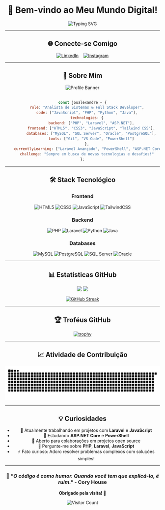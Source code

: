 <div align="center">

# 👋 Bem-vindo ao Meu Mundo Digital!

<img src="https://readme-typing-svg.herokuapp.com?font=JetBrains+Mono&weight=600&size=24&duration=3000&pause=1000&color=3A5F0B&center=true&vCenter=true&width=600&lines=Analista+de+Sistemas;Desenvolvedor+Full+Stack;Apaixonado+por+Tecnologia" alt="Typing SVG" />

---

## 🌐 **Conecte-se Comigo**

<div align="center">
  
[![LinkedIn](https://img.shields.io/badge/LinkedIn-0077B5?style=for-the-badge&logo=linkedin&logoColor=white&labelColor=0077B5)](https://br.linkedin.com/in/joualexandre)
&nbsp;&nbsp;
[![Instagram](https://img.shields.io/badge/Instagram-E4405F?style=for-the-badge&logo=instagram&logoColor=white&labelColor=E4405F)](https://www.instagram.com/jou.alexandre/)

</div>

---

## 🚀 **Sobre Mim**

<div align="center">
  <img src="https://github.com/jo0u/jo0u/assets/69989169/f679fe92-eefa-4936-ba85-8600fd08fce2" alt="Profile Banner" width="400"/>
</div>

<br>

```javascript
const joualexandre = {
    role: "Analista de Sistemas & Full Stack Developer",
    code: ["JavaScript", "PHP", "Python", "Java"],
    technologies: {
        backend: ["PHP", "Laravel", "ASP.NET"],
        frontend: ["HTML5", "CSS3", "JavaScript", "Tailwind CSS"],
        databases: ["MySQL", "SQL Server", "Oracle", "PostgreSQL"],
        tools: ["Git", "VS Code", "PowerShell"]
    },
    currentlyLearning: ["Laravel Avançado", "PowerShell", "ASP.NET Core"],
    challenge: "Sempre em busca de novas tecnologias e desafios!"
};
```

---

## 🛠️ **Stack Tecnológico**

<div align="center">

### **Frontend**
![HTML5](https://img.shields.io/badge/HTML5-E34F26?style=for-the-badge&logo=html5&logoColor=white)
![CSS3](https://img.shields.io/badge/CSS3-1572B6?style=for-the-badge&logo=css3&logoColor=white)
![JavaScript](https://img.shields.io/badge/JavaScript-F7DF1E?style=for-the-badge&logo=javascript&logoColor=black)
![TailwindCSS](https://img.shields.io/badge/Tailwind_CSS-38B2AC?style=for-the-badge&logo=tailwind-css&logoColor=white)

### **Backend**
![PHP](https://img.shields.io/badge/PHP-777BB4?style=for-the-badge&logo=php&logoColor=white)
![Laravel](https://img.shields.io/badge/Laravel-FF2D20?style=for-the-badge&logo=laravel&logoColor=white)
![Python](https://img.shields.io/badge/Python-3776AB?style=for-the-badge&logo=python&logoColor=white)
![Java](https://img.shields.io/badge/Java-ED8B00?style=for-the-badge&logo=java&logoColor=white)

### **Databases**
![MySQL](https://img.shields.io/badge/MySQL-4479A1?style=for-the-badge&logo=mysql&logoColor=white)
![PostgreSQL](https://img.shields.io/badge/PostgreSQL-316192?style=for-the-badge&logo=postgresql&logoColor=white)
![SQL Server](https://img.shields.io/badge/Microsoft_SQL_Server-CC2927?style=for-the-badge&logo=microsoft-sql-server&logoColor=white)
![Oracle](https://img.shields.io/badge/Oracle-F80000?style=for-the-badge&logo=oracle&logoColor=white)

</div>

---

## 📊 **Estatísticas GitHub**

<div align="center">
  
<img height="180em" src="https://github-readme-stats.vercel.app/api?username=jo0u&show_icons=true&theme=github_dark&include_all_commits=true&count_private=true&title_color=3A5F0B&icon_color=3A5F0B&text_color=ffffff&bg_color=0d1117"/>
<img height="180em" src="https://github-readme-stats.vercel.app/api/top-langs/?username=jo0u&layout=compact&langs_count=7&theme=github_dark&title_color=3A5F0B&text_color=ffffff&bg_color=0d1117"/>

</div>

<div align="center">
  
[![GitHub Streak](https://streak-stats.demolab.com/?user=jo0u&theme=dark&background=0d1117&border=3A5F0B&stroke=3A5F0B&ring=3A5F0B&fire=3A5F0B&currStreakNum=ffffff&sideNums=ffffff&currStreakLabel=3A5F0B&sideLabels=ffffff&dates=ffffff)](https://git.io/streak-stats)

</div>

---

## 🏆 **Troféus GitHub**

<div align="center">
  
[![trophy](https://github-profile-trophy.vercel.app/?username=jo0u&theme=onedark&column=7&margin-w=15&margin-h=15)](https://github.com/ryo-ma/github-profile-trophy)

</div>

---

## 📈 **Atividade de Contribuição**

<div align="center">
  
![Snake animation](https://github.com/jo0u/jo0u/blob/output/github-contribution-grid-snake.svg)

</div>

---

## 💡 **Curiosidades**

- 🔭 Atualmente trabalhando em projetos com **Laravel** e **JavaScript**
- 🌱 Estudando **ASP.NET Core** e **PowerShell**
- 👯 Aberto para colaborações em projetos open source
- 💬 Pergunte-me sobre **PHP**, **Laravel**, **JavaScript**
- ⚡ Fato curioso: Adoro resolver problemas complexos com soluções simples!

---

<div align="center">
  
### 💭 *"O código é como humor. Quando você tem que explicá-lo, é ruim."* - Cory House

**Obrigado pela visita! 🚀**

![Visitor Count](https://profile-counter.glitch.me/jo0u/count.svg)

</div>

